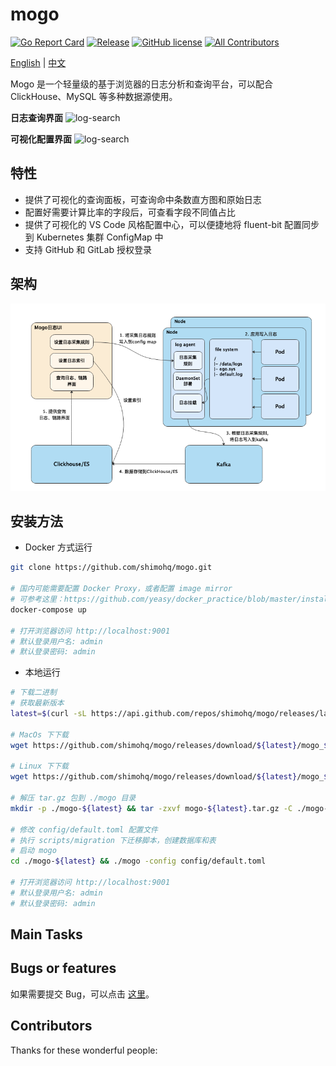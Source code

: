 # mogo

<!-- ALL-CONTRIBUTORS-BADGE:START - Do not remove or modify this section -->
[![Go Report Card](https://goreportcard.com/badge/github.com/shimohq/mogo)](https://goreportcard.com/report/github.com/shimohq/mogo)
[![Release](https://img.shields.io/github/v/release/shimohq/mogo.svg)](https://github.com/shimohq/mogo)
[![GitHub license](https://img.shields.io/github/license/shimohq/mogo)](https://github.com/shimohq/mogo/blob/master/LICENSE)
[![All Contributors](https://img.shields.io/badge/all_contributors-0-orange.svg?style=flat-square)](#contributors-)
<!-- ALL-CONTRIBUTORS-BADGE:END -->

[English](https://github.com/shimohq/mogo/blob/master/README.md) | [中文](https://github.com/shimohq/mogo/blob/master/README-CN.md)

Mogo 是一个轻量级的基于浏览器的日志分析和查询平台，可以配合 ClickHouse、MySQL 等多种数据源使用。

**日志查询界面**
![log-search](https://helpcenter.shimonote.com/uploads/0LJGD3E301CII.png)

**可视化配置界面**
![log-search](https://helpcenter.shimonote.com/uploads/0LJGD4DS01CII.png)

## 特性

- 提供了可视化的查询面板，可查询命中条数直方图和原始日志
- 配置好需要计算比率的字段后，可查看字段不同值占比
- 提供了可视化的 VS Code 风格配置中心，可以便捷地将 fluent-bit 配置同步到 Kubernetes 集群 ConfigMap 中
- 支持 GitHub 和 GitLab 授权登录

## 架构
![image](./docs/images/mogoprocess.png)

## 安装方法

- Docker 方式运行

```bash
git clone https://github.com/shimohq/mogo.git

# 国内可能需要配置 Docker Proxy，或者配置 image mirror
# 可参考这里：https://github.com/yeasy/docker_practice/blob/master/install/mirror.md
docker-compose up

# 打开浏览器访问 http://localhost:9001
# 默认登录用户名: admin
# 默认登录密码: admin
```

- 本地运行

```bash
# 下载二进制 
# 获取最新版本
latest=$(curl -sL https://api.github.com/repos/shimohq/mogo/releases/latest | grep  ".tag_name" | sed -E 's/.*"([^"]+)".*/\1/')

# MacOs 下下载
wget https://github.com/shimohq/mogo/releases/download/${latest}/mogo_${latest}_darwin_x86_64.tar.gz -O mogo.tar.gz 

# Linux 下下载
wget https://github.com/shimohq/mogo/releases/download/${latest}/mogo_${latest}_linux_x86_64.tar.gz -O mogo.tar.gz  

# 解压 tar.gz 包到 ./mogo 目录
mkdir -p ./mogo-${latest} && tar -zxvf mogo-${latest}.tar.gz -C ./mogo-${latest}

# 修改 config/default.toml 配置文件
# 执行 scripts/migration 下迁移脚本，创建数据库和表
# 启动 mogo
cd ./mogo-${latest} && ./mogo -config config/default.toml

# 打开浏览器访问 http://localhost:9001
# 默认登录用户名: admin
# 默认登录密码: admin
```

## Main Tasks

## Bugs or features

如果需要提交 Bug，可以点击 [这里](https://github.com/shimohq/mogo/issues)。

## Contributors

Thanks for these wonderful people:
